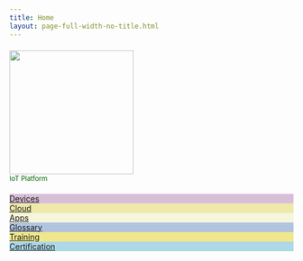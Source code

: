```yaml
---
title: Home
layout: page-full-width-no-title.html
---
```


<div class="row" style="margin: 20px 0;">
<div class="col-12 text-center">
<a href="https://www.aylanetworks.com/"><img src="/assets/images/ayla-networks-logo-leaf.jpg" width="220px"></a>
<div style="color: darkgreen; font-size: 85%;">IoT Platform</div>
</div>
</div>

<div class="row">
<div class="col-md-4 text-center"><a href="/devices/"><div class="cat-tile" style="background: thistle;">Devices</div></a></div>
<div class="col-md-4 text-center"><a href="/cloud/"><div class="cat-tile" style="background: palegoldenrod;">Cloud</div></a></div>
<div class="col-md-4 text-center"><a href="/apps/"><div class="cat-tile" style="background: beige;">Apps</div></a></div>
</div>
<div class="row">
<div class="col-md-4 text-center"><a href="/glossary/"><div class="cat-tile" style="background: lightsteelblue;">Glossary</div></a></div>
<div class="col-md-4 text-center"><a href="/training/"><div class="cat-tile" style="background: Khaki;">Training</div></a></div>
<div class="col-md-4 text-center"><a href="/certification/"><div class="cat-tile" style="background: lightblue;">Certification</div></a></div>
</div>

<div class="row" style="margin-top: 36px;">
<div class="col-12 text-center">
<a href="https://www.linkedin.com/company/ayla-networks" target="_blank"><img src="/assets/images/linkedin.svg" height="16px"></a>
<a href="https://twitter.com/aylanetworks" target="_blank"><img src="/assets/images/twitter.svg" height="16px"></a>
<a href="https://www.facebook.com/Ayla-Networks-478621938884489" target="_blank"><img src="/assets/images/facebook.svg" height="16px"></a>
<a href="https://www.youtube.com/user/InternetOfThingsIoT" target="_blank"><img src="/assets/images/youtube.svg" height="16px"></a>
<a href="/assets/blt5de75fa8027618ab/Wechat QR_big.jpg" target="_self"><img src="/assets/images/wechat.svg" height="16px"></a>
<a href="http://weibo.com/aylanetworks" target="_blank"><img src="/assets/images/weibo.svg" height="16px"></a>
</div>
</div>
